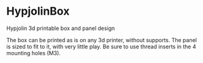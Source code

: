 # HypjolinBox
Hypjolin 3d printable box and panel design

The box can be printed as is on any 3d printer, without supports. The panel is sized to fit to it, with very little play. Be sure to use thread inserts in the 4 mounting holes (M3). 
